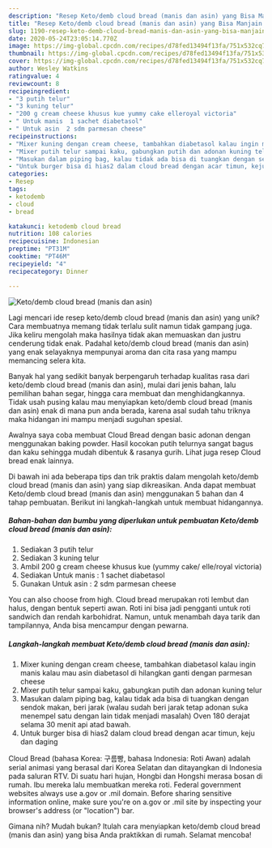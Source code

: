 ```yaml
---
description: "Resep Keto/demb cloud bread (manis dan asin) yang Bisa Manjain Lidah"
title: "Resep Keto/demb cloud bread (manis dan asin) yang Bisa Manjain Lidah"
slug: 1190-resep-keto-demb-cloud-bread-manis-dan-asin-yang-bisa-manjain-lidah
date: 2020-05-24T23:05:14.770Z
image: https://img-global.cpcdn.com/recipes/d78fed13494f13fa/751x532cq70/ketodemb-cloud-bread-manis-dan-asin-foto-resep-utama.jpg
thumbnail: https://img-global.cpcdn.com/recipes/d78fed13494f13fa/751x532cq70/ketodemb-cloud-bread-manis-dan-asin-foto-resep-utama.jpg
cover: https://img-global.cpcdn.com/recipes/d78fed13494f13fa/751x532cq70/ketodemb-cloud-bread-manis-dan-asin-foto-resep-utama.jpg
author: Wesley Watkins
ratingvalue: 4
reviewcount: 8
recipeingredient:
- "3 putih telur"
- "3 kuning telur"
- "200 g cream cheese khusus kue yummy cake elleroyal victoria"
- " Untuk manis  1 sachet diabetasol"
- " Untuk asin  2 sdm parmesan cheese"
recipeinstructions:
- "Mixer kuning dengan cream cheese, tambahkan diabetasol kalau ingin manis kalau mau asin diabetasol di hilangkan ganti dengan parmesan cheese"
- "Mixer putih telur sampai kaku, gabungkan putih dan adonan kuning telur"
- "Masukan dalam piping bag, kalau tidak ada bisa di tuangkan dengan sendok makan, beri jarak (walau sudah beri jarak tetap adonan suka menempel satu dengan lain tidak menjadi masalah) Oven 180 derajat selama 30 menit api atad bawah."
- "Untuk burger bisa di hias2 dalam cloud bread dengan acar timun, keju dan daging"
categories:
- Resep
tags:
- ketodemb
- cloud
- bread

katakunci: ketodemb cloud bread 
nutrition: 108 calories
recipecuisine: Indonesian
preptime: "PT31M"
cooktime: "PT46M"
recipeyield: "4"
recipecategory: Dinner

---
```



![Keto/demb cloud bread (manis dan asin)](https://img-global.cpcdn.com/recipes/d78fed13494f13fa/751x532cq70/ketodemb-cloud-bread-manis-dan-asin-foto-resep-utama.jpg)

Lagi mencari ide resep keto/demb cloud bread (manis dan asin) yang unik? Cara membuatnya memang tidak terlalu sulit namun tidak gampang juga. Jika keliru mengolah maka hasilnya tidak akan memuaskan dan justru cenderung tidak enak. Padahal keto/demb cloud bread (manis dan asin) yang enak selayaknya mempunyai aroma dan cita rasa yang mampu memancing selera kita.

Banyak hal yang sedikit banyak berpengaruh terhadap kualitas rasa dari keto/demb cloud bread (manis dan asin), mulai dari jenis bahan, lalu pemilihan bahan segar, hingga cara membuat dan menghidangkannya. Tidak usah pusing kalau mau menyiapkan keto/demb cloud bread (manis dan asin) enak di mana pun anda berada, karena asal sudah tahu triknya maka hidangan ini mampu menjadi suguhan spesial.

Awalnya saya coba membuat Cloud Bread dengan basic adonan dengan menggunakan baking powder. Hasil kocokan putih telurnya sangat bagus dan kaku sehingga mudah dibentuk &amp; rasanya gurih. Lihat juga resep Cloud bread enak lainnya.


Di bawah ini ada beberapa tips dan trik praktis dalam mengolah keto/demb cloud bread (manis dan asin) yang siap dikreasikan. Anda dapat membuat Keto/demb cloud bread (manis dan asin) menggunakan 5 bahan dan 4 tahap pembuatan. Berikut ini langkah-langkah untuk membuat hidangannya.

<!--inarticleads1-->

##### Bahan-bahan dan bumbu yang diperlukan untuk pembuatan Keto/demb cloud bread (manis dan asin):

1. Sediakan 3 putih telur
1. Sediakan 3 kuning telur
1. Ambil 200 g cream cheese khusus kue (yummy cake/ elle/royal victoria)
1. Sediakan  Untuk manis : 1 sachet diabetasol
1. Gunakan  Untuk asin : 2 sdm parmesan cheese


You can also choose from high. Cloud bread merupakan roti lembut dan halus, dengan bentuk seperti awan. Roti ini bisa jadi pengganti untuk roti sandwich dan rendah karbohidrat. Namun, untuk menambah daya tarik dan tampilannya, Anda bisa mencampur dengan pewarna. 

<!--inarticleads2-->

##### Langkah-langkah membuat Keto/demb cloud bread (manis dan asin):

1. Mixer kuning dengan cream cheese, tambahkan diabetasol kalau ingin manis kalau mau asin diabetasol di hilangkan ganti dengan parmesan cheese
1. Mixer putih telur sampai kaku, gabungkan putih dan adonan kuning telur
1. Masukan dalam piping bag, kalau tidak ada bisa di tuangkan dengan sendok makan, beri jarak (walau sudah beri jarak tetap adonan suka menempel satu dengan lain tidak menjadi masalah) Oven 180 derajat selama 30 menit api atad bawah.
1. Untuk burger bisa di hias2 dalam cloud bread dengan acar timun, keju dan daging


Cloud Bread (bahasa Korea: 구름빵, bahasa Indonesia: Roti Awan) adalah serial animasi yang berasal dari Korea Selatan dan ditayangkan di Indonesia pada saluran RTV. Di suatu hari hujan, Hongbi dan Hongshi merasa bosan di rumah. Ibu mereka lalu membuatkan mereka roti. Federal government websites always use a.gov or .mil domain. Before sharing sensitive information online, make sure you&#39;re on a.gov or .mil site by inspecting your browser&#39;s address (or &#34;location&#34;) bar. 

Gimana nih? Mudah bukan? Itulah cara menyiapkan keto/demb cloud bread (manis dan asin) yang bisa Anda praktikkan di rumah. Selamat mencoba!
